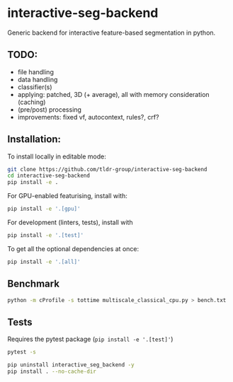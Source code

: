 # interactive-seg-backend
Generic backend for interactive feature-based segmentation in python.

## TODO:
- file handling
- data handling
- classifier(s)
- applying: patched, 3D (+ average), all with memory consideration (caching)
- (pre/post) processing
- improvements: fixed vf, autocontext, rules?, crf?

## Installation:

To install locally in editable mode:
```bash
git clone https://github.com/tldr-group/interactive-seg-backend
cd interactive-seg-backend
pip install -e .
```

For GPU-enabled featurising, install with:
```bash
pip install -e '.[gpu]'
```

For development (linters, tests), install with
```bash
pip install -e '.[test]'
```

To get all the optional dependencies at once:
```bash
pip install -e '.[all]'
```

## Benchmark
```bash
python -m cProfile -s tottime multiscale_classical_cpu.py > bench.txt
```

## Tests

Requires the pytest package (`pip install -e '.[test]'`)
```bash
pytest -s
```




```bash
pip uninstall interactive_seg_backend -y
pip install . --no-cache-dir
```